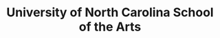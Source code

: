 ---
layout: repo
title: "University of North Carolina School of the Arts"
id: 5805
permalink: repos/5805/
---